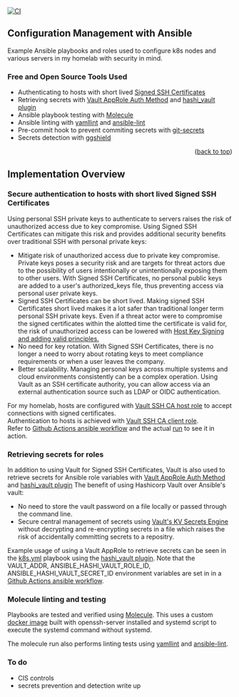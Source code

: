 [![CI](https://github.com/wilinger/ansible-homelab/actions/workflows/ci.yml/badge.svg)](https://github.com/wilinger/ansible-homelab/actions/workflows/ci.yml)


<!-- ABOUT THE PROJECT -->
## Configuration Management with Ansible

Example Ansible playbooks and roles used to configure k8s nodes and various servers in my homelab with security in mind.

### Free and Open Source Tools Used
* Authenticating to hosts with short lived [Signed SSH Certificates](https://www.vaultproject.io/docs/secrets/ssh/signed-ssh-certificates)
* Retrieving secrets with [Vault AppRole Auth Method](https://www.vaultproject.io/docs/auth/approle) and [hashi_vault plugin](https://docs.ansible.com/ansible/latest/collections/community/hashi_vault/hashi_vault_lookup.html)
* Ansible playbook testing with [Molecule](https://molecule.readthedocs.io/en/latest/)
* Ansible linting with [yamllint](https://github.com/adrienverge/yamllint) and [ansible-lint](https://ansible-lint.readthedocs.io/en/latest/)
* Pre-commit hook to prevent commiting secrets with [git-secrets](https://github.com/awslabs/git-secrets)
* Secrets detection with [ggshield](https://github.com/GitGuardian/ggshield)
<p align="right">(<a href="#top">back to top</a>)</p>


<!-- Details -->
## Implementation Overview

### Secure authentication to hosts with short lived Signed SSH Certificates

Using personal SSH private keys to authenticate to servers raises the risk of unauthorized access due to key compromise. Using Signed SSH Certificates can mitigate this risk and provides additional security benefits over traditional SSH with personal private keys:

* Mitigate risk of unauthorized access due to private key compromise. Private keys poses a security risk and are targets for threat actors due to the possibility of users intentionally or unintentionally exposing them to other users. With Signed SSH Certificates, no personal public keys are added to a user's authorized_keys file, thus preventing access via personal user private keys.
* Signed SSH Certificates can be short lived.  Making signed SSH Certificates short lived makes it a lot safer than traditional longer term personal SSH private keys.  Even if a threat actor were to compromise the signed certificates within the alotted time the certificate is valid for, the risk of unauthorized access can be lowered with [Host Key Signing and adding valid principles.](https://www.vaultproject.io/docs/secrets/ssh/signed-ssh-certificates)
* No need for key rotation. With Signed SSH Certificates, there is no longer a need to worry about rotating keys to meet compliance requirements or when a user leaves the company.
* Better scalability. Managing personal keys across multiple systems and cloud environments consistently can be a complex operation. Using Vault as an SSH certificate authority, you can allow access via an external authentication source such as LDAP or OIDC authentication.

For my homelab, hosts are configured with [Vault SSH CA host role](roles/ssh-ca-host/tasks/main.yml) to accept connections with signed certificates.  
Authentication to hosts is achieved with [Vault SSH CA client role](roles/ssh-ca-client/tasks/main.yml).  
Refer to [Github Actions ansible workflow](.github/workflows/ansible.yml) and the actual [run](https://github.com/wilinger/ansible-homelab/runs/4820408902?check_suite_focus=true) to see it in action.  


### Retrieving secrets for roles
In addition to using Vault for Signed SSH Certificates, Vault is also used to retrieve secrets for Ansible role variables with [Vault AppRole Auth Method](https://www.vaultproject.io/docs/auth/approle) and [hashi_vault plugin](https://docs.ansible.com/ansible/latest/collections/community/hashi_vault/hashi_vault_lookup.html)
The benefit of using Hashicorp Vault over Ansible's vault:
* No need to store the vault password on a file locally or passed through the command line.
* Secure central management of secrets using [Vault's KV Secrets Engine](https://www.vaultproject.io/docs/secrets/kv) without decrypting and re-encrypting secrets in a file which raises the risk of accidentally committing secrets to a repositry.

Example usage of using a Vault AppRole to retrieve secrets can be seen in the [k8s.yml](k8s.yml) playbook using the [hashi_vault plugin](https://docs.ansible.com/ansible/latest/collections/community/hashi_vault/hashi_vault_lookup.html). Note that the VAULT_ADDR, ANSIBLE_HASHI_VAULT_ROLE_ID, ANSIBLE_HASHI_VAULT_SECRET_ID environment variables are set in in a [Github Actions ansible workflow](.github/workflows/ansible.yml).  

### Molecule linting and testing
Playbooks are tested and verified using [Molecule](https://molecule.readthedocs.io/en/latest/).  This uses a custom [docker image](https://github.com/wilinger/docker-ubuntu2004-molecule) built with openssh-server installed and systemd script to execute the systemd command without systemd.

The molecule run also performs linting tests using [yamllint](https://github.com/adrienverge/yamllint) and [ansible-lint](https://ansible-lint.readthedocs.io/en/latest/).

### To do 
* CIS controls
* secrets prevention and detection write up



